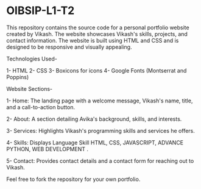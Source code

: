 # OIBSIP-L1-T2
This repository contains the source code for a personal portfolio website created by Vikash. The website showcases Vikash's skills, projects, and contact information. The website is built using HTML and CSS and is designed to be responsive and visually appealing.

Technologies Used-

1- HTML 2- CSS 3- Boxicons for icons 4- Google Fonts (Montserrat and Poppins)

Website Sections-

1- Home: The landing page with a welcome message, Vikash's name, title, and a call-to-action button.

2- About: A section detailing Avika's background, skills, and interests.

3- Services: Highlights Vikash's programming skills and services he offers.

4- Skills: Displays Language Skill HTML, CSS, JAVASCRIPT, ADVANCE PYTHON, WEB DEVELOPMENT  .

5- Contact: Provides contact details and a contact form for reaching out to Vikash.

Feel free to fork the repository for your own portfolio.
